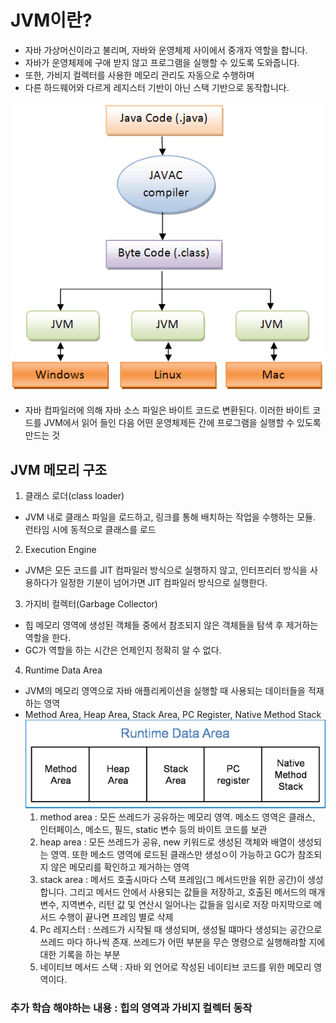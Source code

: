 # JVM이란?
- 자바 가상머신이라고 불리며, 자바와 운영체제 사이에서 중개자 역할을 합니다.
- 자바가 운영체제에 구애 받지 않고 프로그램을 실행할 수 있도록 도와줍니다.
- 또한, 가비지 컬렉터를 사용한 메모리 관리도 자동으로 수행하며
- 다른 하드웨어와 다르게 레지스터 기반이 아닌 스택 기반으로 동작합니다.

![자바프로그램의실행단계](./image/%EC%9E%90%EB%B0%94%ED%94%84%EB%A1%9C%EA%B7%B8%EB%9E%A8%EC%9D%98%EC%8B%A4%ED%96%89%EB%8B%A8%EA%B3%84.png)

- 자바 컴파일러에 의해 자바 소스 파일은 바이트 코드로 변환된다. 이러한 바이트 코드를 JVM에서 읽어 들인 다음 어떤 운영체제든 간에 프로그램을 실행할 수 있도록 만드는 것

## JVM 메모리 구조
1. 클래스 로더(class loader)
- JVM 내로 클래스 파일을 로드하고, 링크를 통해 배치하는 작업을 수행하는 모듈. 런타임 시에 동적으로 클래스를 로드
2. Execution Engine
- JVM은 모든 코드를 JIT 컴파일러 방식으로 실행하지 않고, 인터프리터 방식을 사용하다가 일정한 기분이 넘어가면 JIT 컴파일러 방식으로 실행한다.
3. 가지비 컬렉터(Garbage Collector)
- 힙 메모리 영역에 생성된 객체들 중에서 참조되지 않은 객체들을 탐색 후 제거하는 역할을 한다.
- GC가 역할을 하는 시간은 언제인지 정확히 알 수 없다.
4. Runtime Data Area
- JVM의 메모리 영역으로 자바 애플리케이션을 실행할 때 사용되는 데이터들을 적재하는 영역
- Method Area, Heap Area, Stack Area, PC Register, Native Method Stack
![런타임데이터](./image/%EB%9F%B0%ED%83%80%EC%9E%84%EB%8D%B0%EC%9D%B4%ED%84%B0area.png)
    1. method area : 모든 쓰레드가 공유하는 메모리 영역. 메소드 영역은 클래스, 인터페이스, 메소드, 필드, static 변수 등의 바이트 코드를 보관
    2. heap area : 모든 쓰레드가 공유, new 키워드로 생성된 객체와 배열이 생성되는 영역. 또한 메소드 영역에 로드된 클래스만 생성ㅇ이 가능하고 GC가 참조되지 않은 메모리를 확인하고 제거하는 영역
    3. stack area : 메서드 호출시마다 스택 프레임(그 메서드만을 위한 공간)이 생성합니다. 그리고 메서드 안에서 사용되는 값들을 저장하고, 호출된 메서드의 매개변수, 지역변수, 리턴 값 및 연산시 일어나는 값들을 임시로 저장 마지막으로 메서드 수행이 끝나면 프레임 별로 삭제
    4. Pc 레지스터 : 쓰레드가 시작될 때 생성되며, 생성될 떄마다 생성되는 공간으로 쓰레드 마다 하나씩 존재. 쓰레드가 어떤 부분을 무슨 명령으로 실행해랴할 지에 대한 기록을 하는 부분
    5. 네이티브 메서드 스택 : 자바 외 언어로 작성된 네이티브 코드를 위한 메모리 영역이다.

### 추가 학습 해야하는 내용 : 힙의 영역과 가비지 컬렉터 동작